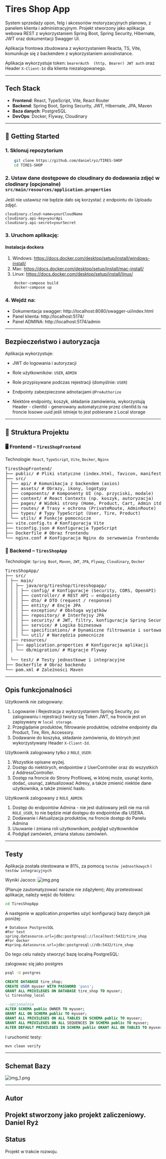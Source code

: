 # Tires Shop App

System sprzedaży opon, felg i akcesoriów motoryzacyjnych planowo, z panelem 
klienta i administracyjnym. Projekt stworzony jako aplikacja webowa REST 
z wykorzystaniem Spring Boot, Spring Security, Hibernate, JWT 
oraz dokumentacji Swagger UI.  

Aplikacja frontowa zbudowana z wykorzystaniem Reacta, TS, Vite, komunikuje się z backendem 
z wykorzystaniem axiosInstance.

Aplikacja wykorzystuje token: `bearerAuth  (http, Bearer) JWT auth` oraz Header `X-Client-Id` dla klienta niezalogowanego.

---

## Tech Stack

- **Frontend**: React, TypeScript, Vite, React Router
- **Backend**: Spring Boot, Spring Security, JWT, Hibernate, JPA, Maven
- **Baza danych**: PostgreSQL
- **DevOps**: Docker, Flyway, Cloudinary

---

## 🚀 Getting Started

### 1. Sklonuj repozytorium

```bash
    git clone https://github.com/danielryz/TIRES-SHOP
    cd TIRES-SHOP
```

### 2. Ustaw dane dostępowe do cloudinary do dodawania zdjęć w clodinary (opcjonalne) `src/main/resources/application.properties`  

   Jeśli nie ustawisz nie będzie dało się korzystać z endpointu do Uploadu zdjęć.

```properties
cloudinary.cloud-name=yourCloudName
cloudinary.api-key=yourApi
cloudinary.api-secret=yourSecret
```


### 3. Uruchom aplikację:

#### Instalacja dockera
1. Windows: https://docs.docker.com/desktop/setup/install/windows-install/
2. Mac: https://docs.docker.com/desktop/setup/install/mac-install/
3. Linux: https://docs.docker.com/desktop/setup/install/linux/

```bash
    docker-compose build  
    docker-compose up
```



### 4. Wejdź na:
- Dokumentacja swagger: http://localhost:8080/swagger-ui/index.html
- Panel klienta: http://localhost:5174/
- Panel ADMINA: http://localhost:5174/admin

---

## Bezpieczeństwo i autoryzacja

Aplikacja wykorzystuje:
- JWT do logowania i autoryzacji
- Role użytkowników: `USER`, `ADMIN`
- Role przypisywane podczas rejestracji (domyślnie: `USER`)
- Endpointy zabezpieczone adnotacjami `@PreAuthorize`

- Niektóre endpointy, koszyk, składanie zamówienia, wykorzystują Header - clientId - generowany 
automatycznie przez clientId.ts na froncie losowe uuid jeśli istnieje to jest pobierane z Local storage

---

## 📁 Struktura Projektu

### 🖥️ Frontend – `TiresShopFrontend`
Technologie: `React`, `TypeScript`, `Vite`, `Docker`, `Nginx`

<pre>
TiresShopFrontend/
├── public/ # Pliki statyczne (index.html, favicon, manifest)
├── src/
│ ├── api/ # Komunikacja z backendem (axios)
│ ├── assets/ # Obrazy, ikony, logotypy
│ ├── components/ # Komponenty UI (np. przyciski, modale)
│ ├── context/ # React Contexts (np. koszyk, autoryzacja)
│ ├── pages/ # Widoki strony (Home, Product, Cart, Admin itd.)
│ ├── routes/ # Trasy + ochrona (PrivateRoute, AdminRoute)
│ ├── types/ # Typy TypeScript (User, Tire, Product)
│ └── utils/ # Funkcje pomocnicze
├── vite.config.ts # Konfiguracja Vite
├── tsconfig.json # Konfiguracja TypeScript
├── Dockerfile # Obraz frontendu
└── nginx.conf # Konfiguracja Nginx do serwowania frontendu
</pre>

### 🧠 Backend – `TiresShopApp`

Technologie: `Spring Boot`, `Maven`, `JWT`, `JPA`, `Flyway`, `Cloudinary`, `Docker`
<pre>
TiresShopApp/
├── src/
│ ├── main/
│ │ ├── java/org/tireshop/tiresshopapp/
│ │ │ ├── config/ # Konfiguracje (Security, CORS, OpenAPI)
│ │ │ ├── controller/ # REST API – endpointy
│ │ │ ├── dto/ # DTO (request / response)
│ │ │ ├── entity/ # Encje JPA
│ │ │ ├── exception/ # Obsługa wyjątków
│ │ │ ├── repository/ # Interfejsy JPA
│ │ │ ├── security/ # JWT, filtry, konfiguracja Spring Security
│ │ │ ├── service/ # Logika biznesowa
│ │ │ ├── specifications/ # Dynamiczne filtrowanie i sortowanie
│ │ │ └── util/ # Narzędzia pomocnicze
│ ├── resources/
│ │ ├── application.properties # Konfiguracja aplikacji
│ │ └── db/migration/ # Migracje Flyway
│
│ └── test/ # Testy jednostkowe i integracyjne
├── Dockerfile # Obraz backendu
└── pom.xml # Zależności Maven
</pre>
---

## Opis funkcjonalności

Użytkownik nie zalogowany:
1. Logowanie i Rejestracja z wykorzystaniem Spring Security, po zalogowaniu i rejestracji tworzy się Token JWT, na froncie jest on zapisywany w `local storage`.
2. Przeglądanie produktów, filtrowanie produktów, odzielne endpointy dla Product, Tire, Rim, Accessory.
3. Dodawanie do koszyka, składanie zamówienia, do których jest wykorzystywany Header `X-Client-Id`.

Użytkownik zalogowany tylko z `ROLE_USER`:
1. Wszystkie opisane wyżej.
2. Dostęp do niektórych, endpointów z UserController oraz do wszystkich z AddressController.
3. Dostęp na froncie do Strony Profilowej, w której może, usunąć konto, dodać, usunąć, zaktualizować Adresy, a także zmienić niektóe dane użytkownika, a także zmienić hasło.

Użytkownik zalogowany z `ROLE_ADMIN`:
1. Dostęp do endpointów Admina - nie jest dublowany jeśli nie ma roli `ROLE_USER`, to nie będzie miał dostępu do endpointów dla USERA.
2. Dodawanie i Aktualizacja produktów, na froncie dostęp do Panelu Admina
3. Usuwanie i zmiana roli użytkownikom, podgląd użytkowników
4. Podgląd zamówień, zmiana statusu zamówień.

---

## Testy

Aplikacja została otestowana w 81%, za pomocą `testów jednostkowych` i `testów integracyjnych`

Wyniki Jacoco:
![img.png](img.png)

(Planuje zautomatyzować narazie nie zdążyłem);
Aby przetestować aplikacje, należy wejść do folderu:
```bash
cd TiresShopApp
```
A następnie w application.properties użyć konfiguracji bazy danych jak poniżej:
```properties
# Database PostgresSQL
#For test
spring.datasource.url=jdbc:postgresql://localhost:5432/tire_shop
#For docker
#spring.datasource.url=jdbc:postgresql://db:5432/tire_shop
```
Do tego celu należy stworzyć bazę localną PostgreSQL:

zalogowac się jako postgres
```bash
psql -U postgres 
```
```sql
CREATE DATABASE tire_shop;
CREATE USER myuser WITH PASSWORD 'pass';
GRANT ALL PRIVILEGES ON DATABASE tire_shop TO myuser;
\c tiresshop_local

--opcjonalnie
ALTER SCHEMA public OWNER TO myuser;
GRANT ALL ON SCHEMA public TO myuser;
GRANT ALL PRIVILEGES ON ALL TABLES IN SCHEMA public TO myuser;
GRANT ALL PRIVILEGES ON ALL SEQUENCES IN SCHEMA public TO myuser;
ALTER DEFAULT PRIVILEGES IN SCHEMA public GRANT ALL ON TABLES TO myuser;
```
I uruchomić testy:
```bash
mvn clean verify 
```

---
## Schemat Bazy

![img_1.png](img_1.png)

---

## Autor

Projekt stworzony jako projekt zaliczeniowy.  
Daniel Ryż 
---

## Status

Projekt w trakcie rozwoju.

